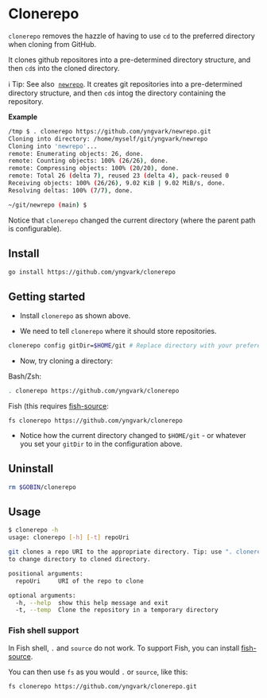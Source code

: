 # Clonerepo

`clonerepo` removes the hazzle of having to use `cd` to the preferred directory when cloning from GitHub.

It clones github repositores into a pre-determined directory structure, and then `cd`s into the cloned directory.

:information_source: Tip: See also  [`newrepo`](https://github.com/yngvark/newrepo.git).  It creates git repositories into a pre-determined directory structure, and then `cd`s intog the directory containing the repository.

**Example**

```sh
/tmp $ . clonerepo https://github.com/yngvark/newrepo.git
Cloning into directory: /home/myself/git/yngvark/newrepo
Cloning into 'newrepo'...
remote: Enumerating objects: 26, done.
remote: Counting objects: 100% (26/26), done.
remote: Compressing objects: 100% (20/20), done.
remote: Total 26 (delta 7), reused 23 (delta 4), pack-reused 0
Receiving objects: 100% (26/26), 9.02 KiB | 9.02 MiB/s, done.
Resolving deltas: 100% (7/7), done.

~/git/newrepo (main) $ 
```

Notice that `clonerepo` changed the current directory (where the parent path is configurable).

## Install

```sh
go install https://github.com/yngvark/clonerepo
```

## Getting started

* Install `clonerepo` as shown above.

* We need to tell `clonerepo` where it should store repositories.

```sh
clonerepo config gitDir=$HOME/git # Replace directory with your preference
```

* Now, try cloning a directory:

Bash/Zsh:

```bash
. clonerepo https://github.com/yngvark/clonerepo
```

Fish (this requires [fish-source](#fish-shell-support):

```fish
fs clonerepo https://github.com/yngvark/clonerepo
```

* Notice how the current directory changed to `$HOME/git` - or whatever you set your `gitDir` to in the configuration above.

## Uninstall

```sh
rm $GOBIN/clonerepo
```

## Usage

```sh
$ clonerepo -h
usage: clonerepo [-h] [-t] repoUri

git clones a repo URI to the appropriate directory. Tip: use ". clonerepo <args>"
to change directory to cloned directory.

positional arguments:
  repoUri     URI of the repo to clone

optional arguments:
  -h, --help  show this help message and exit
  -t, --temp  Clone the repository in a temporary directory
```

### Fish shell support

In Fish shell, `.` and `source` do not work. To support Fish, you can install [fish-source](https://github.com/yngvark/fish-source).

You can then use `fs` as you would `.` or `source`, like this:

```
fs clonerepo https://github.com/yngvark/clonerepo.git
```

